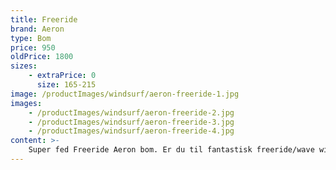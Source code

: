 ```yaml
---
title: Freeride
brand: Aeron
type: Bom
price: 950
oldPrice: 1800
sizes:
    - extraPrice: 0
      size: 165-215
image: /productImages/windsurf/aeron-freeride-1.jpg
images:
    - /productImages/windsurf/aeron-freeride-2.jpg
    - /productImages/windsurf/aeron-freeride-3.jpg
    - /productImages/windsurf/aeron-freeride-4.jpg
content: >-
    Super fed Freeride Aeron bom. Er du til fantastisk freeride/wave windsurfing så er det bommen til dig.
---
```

